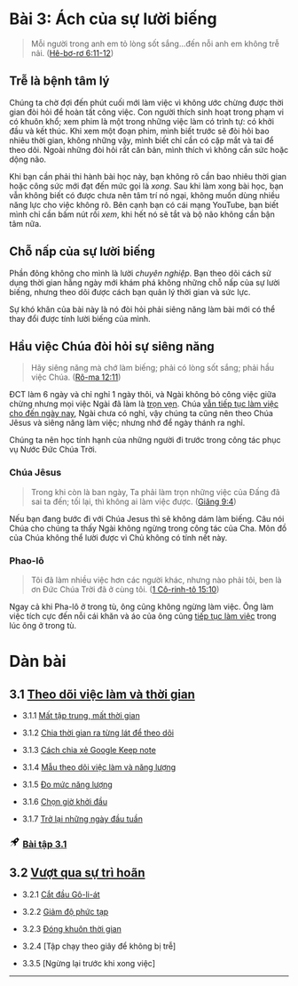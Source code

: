 # Bài 3: Ách của sự lười biếng

> Mỗi người trong anh em tỏ lòng sốt sắng...đến nỗi anh em không trễ nải. ([Hê-bơ-rơ 6:11-12])

## Trễ là bệnh tâm lý

Chúng ta chờ đợi đến phút cuối mới làm việc vì không ước chừng được thời gian đòi hỏi để hoàn tất công việc.
Con người thích sinh hoạt trong phạm vi có khuôn khổ; xem phim là một trong những việc làm có trình tự: có khởi đầu và kết thúc.
Khi xem một đoạn phim, mình biết trước sẽ đòi hỏi bao nhiêu thời gian, không những vậy, mình biết chỉ cần có cặp mắt và tai để theo dõi.
Ngoài những đòi hỏi rất căn bản, mình thích vì không cần sức hoặc dộng não.

Khi bạn cần phải thi hành bài học này, bạn không rõ cần bao nhiêu thời gian hoặc công sức mới đạt đến mức gọi là _xong_.
Sau khi làm xong bài học, bạn vẫn không biết có được chưa nên tâm trí nó ngại, không muốn dùng nhiều năng lực cho việc không rõ.
Bên cạnh bạn có cái mạng YouTube, bạn biết mình chỉ cần bấm nút rồi _xem_, khi hết nó sẽ tắt và bộ não không cần bận tâm nữa.

## Chỗ nấp của sự lười biếng

Phần đông không cho mình là lười _chuyên nghiệp_.
Bạn theo dõi cách sử dụng thời gian hằng ngày mới khám phá không những chỗ nấp của sự lười biếng, nhưng theo dõi được cách bạn quản lý thời gian và sức lực.

Sự khó khăn của bài này là nó đòi hỏi phải siêng năng làm bài mới có thể thay đổi được tính lười biếng của mình.

## Hầu việc Chúa đòi hỏi sự siêng năng

> Hãy siêng năng mà chớ làm biếng; phải có lòng sốt sắng; phải hầu việc Chúa. ([Rô-ma 12:11])

ĐCT làm 6 ngày và chỉ nghỉ 1 ngày thôi, và Ngài không bỏ công việc giữa chừng nhưng mọi việc Ngài đã làm là [trọn vẹn][Sáng 1:31].
Chúa [vẫn tiếp tục làm việc cho đến ngày nay][Giăng 5:17], Ngài chưa có nghỉ, vậy chúng ta cũng nên theo Chúa Jêsus và siêng năng làm việc; nhưng nhớ để ngày thánh ra nghỉ.

Chúng ta nên học tính hạnh của những người đi trước trong công tác phục vụ Nước Đức Chúa Trời.

### Chúa Jêsus

> Trong khi còn là ban ngày, Ta phải làm trọn những việc của Đấng đã sai ta đến; tối lại, thì không ai làm việc được. ([Giăng 9:4])

Nếu bạn đang bước đi với Chúa Jesus thì sẽ không dám làm biếng.
Câu nói Chúa cho chúng ta thấy Ngài không ngừng trong công tác của Cha.
Môn đồ của Chúa không thể lười được vì Chủ không có tính nết này.

### Phao-lô

> Tôi đã làm nhiều việc hơn các người khác, nhưng nào phải tôi, ben là ơn Đức Chúa Trời đã ở cùng tôi. ([1 Cô-rinh-tô 15:10])

Ngay cả khi Pha-lô ở trong tù, ông cũng không ngừng làm việc.
Ông làm việc tích cực đến nỗi cái khăn và áo của ông cũng [tiếp tục làm việc][Công-vụ 19:12] trong lúc ông ở trong tù.

# Dàn bài

## 3.1 [Theo dõi việc làm và thời gian](section-1.md)

* 3.1.1 [Mất tập trung, mất thời gian][3.1.1]

* 3.1.2 [Chia thời gian ra từng lát để theo dõi][3.1.2]

* 3.1.3 [Cách chia xẻ Google Keep note][3.1.3]

* 3.1.4 [Mẫu theo dõi việc làm và năng lượng][3.1.4]

* 3.1.5 [Đo mức năng lượng][3.1.5]

* 3.1.6 [Chọn giờ khởi đầu][3.1.6]

* 3.1.7 [Trở lại những ngày đầu tuần][3.1.7]

### <img src="../../icons/flying-bottle.svg" width="20"> [Bài tập 3.1][3.1 Ex]

## 3.2 [Vượt qua sự trì hoãn](section-2.md)

* 3.2.1 [Cắt đầu Gô-li-át][3.2.1]

* 3.2.2 [Giảm độ phức tạp][3.2.2]

* 3.2.3 [Đóng khuôn thời gian][3.2.3]

* 3.2.4 [Tập chạy theo giây để không bị trễ]

* 3.3.5 [Ngừng lại trước khi xong việc]

---

[Hê-bơ-rơ 6:11-12]: https://twosparro.ws/bible/cadman.heb.6.11
[Rô-ma 12:11]: https://twosparro.ws/bible/cadman.rom.12.11
[Giăng 9:4]: https://twosparro.ws/bible/cadman.jn.9.4
[1 Cô-rinh-tô 15:10]: https://twosparro.ws/bible/cadman.1co.15.10
[Công-vụ 19:12]: https://twosparro.ws/bible/cadman.act.19.20
[Sáng 1:31]: https://twosparro.ws/bible/cadman.gn.1.31
[Giăng 5:17]: https://twosparro.ws/bible/cadman.jn.5.17
[Ê-phê-sô 5:16]: https://twosparro.ws/bible/cadman.eph.5.16
[Cô-lô-se 3:17]: https://twosparro.ws/bible/cadman.col.3.17
[Truyền-đạo 9:10]: https://twosparro.ws/bible/cadman.ec.9.10

[3.1.1]: section-1.md#311-m%E1%BA%A5t-t%E1%BA%ADp-trung-m%E1%BA%A5t-th%E1%BB%9Di-gian
[3.1.2]: section-1.md#312-chia-th%E1%BB%9Di-gian-ra-t%E1%BB%ABng-l%C3%A1t-%C4%91%E1%BB%83-theo-d%C3%B5i
[3.1.3]: section-1.md#313-c%C3%A1ch-chia-x%E1%BA%BB-google-keep-note
[3.1.4]: section-1.md#314-m%E1%BA%ABu-theo-d%C3%B5i-vi%E1%BB%87c-l%C3%A0m-v%C3%A0-n%C4%83ng-l%C6%B0%E1%BB%A3ng
[3.1.5]: section-1.md#315-%C4%90o-m%E1%BB%A9c-n%C4%83ng-l%C6%B0%E1%BB%A3ng
[3.1.6]: section-1.md#315-ch%E1%BB%8Dn-gi%E1%BB%9D-kh%E1%BB%9Fi-%C4%91%E1%BA%A7u
[3.1.7]: section-1.md#316-tr%E1%BB%9F-l%E1%BA%A1i-nh%E1%BB%AFng-ng%C3%A0y-%C4%91%E1%BA%A7u-tu%E1%BA%A7n
[3.1 Ex]: section-1.md#th%E1%BB%B1c-hi%E1%BB%87n-b%C3%A0i-t%E1%BA%ADp-31

[3.2.1]: section-2.md#321-c%E1%BA%AFt-%C4%91%E1%BA%A7u-g%C3%B4-li-%C3%A1t
[3.2.2]: section-2.md#322-gi%E1%BA%A3m-%C4%91%E1%BB%99-ph%E1%BB%A9c-t%E1%BA%A1p
[3.2.3]: section-2.md#323-%C4%90%C3%B3ng-khu%C3%B4n-th%E1%BB%9Di-gian-l%E1%BA%A1i
